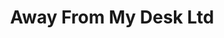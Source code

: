 ---
title: Away From My Desk Ltd
link: https://secure.awayfrommydesk.com/
logo: away_from_my_desk.jpg

# Events sponsored denoted by `<hackday>` and sponsorship amount/resource
events:
  11-manchester: "£500 towards event costs"
---